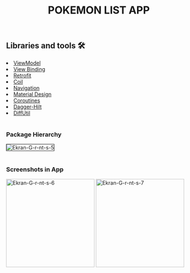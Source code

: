 <div align="left">
<h1 align="center">POKEMON LIST APP</h1>

</br>

## Libraries and tools 🛠

<li><a href="https://developer.android.com/topic/libraries/architecture/viewmodel">ViewModel</a></li>
<li><a href="https://developer.android.com/topic/libraries/view-binding">View Binding</a></li>
<li><a href="https://square.github.io/retrofit/">Retrofit</a></li>
<li><a href="https://coil-kt.github.io/coil/">Coil</a></li>
<li><a href="https://developer.android.com/guide/navigation/navigation-getting-started">Navigation</a></li>
<li><a href="https://material.io/develop/android/docs/getting-started/">Material Design</a></li>
<li><a href="https://developer.android.com/kotlin/coroutines">Coroutines</a></li>
<li><a href="https://developer.android.com/training/dependency-injection/hilt-android">Dagger-Hilt</a></li>
<li><a href="https://developer.android.com/reference/kotlin/androidx/recyclerview/widget/DiffUtil">DiffUtil</a></li>

</br>

<div>
<h3>Package Hierarchy</h3>
<img src="https://i.ibb.co/2SVFvLJ/Ekran-G-r-nt-s-5.png" alt="Ekran-G-r-nt-s-5" border="1">
</div>

</br>

<div align="left">
<h3>Screenshots in App</h3>

<img width="240px" src="https://i.ibb.co/cTKGcz4/Ekran-G-r-nt-s-6.png" alt="Ekran-G-r-nt-s-6" border="0">
<img width="240px" src="https://i.ibb.co/c1rSBQW/Ekran-G-r-nt-s-7.png" alt="Ekran-G-r-nt-s-7" border="0">
</div>
</div>

